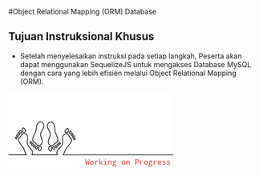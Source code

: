 #Object Relational Mapping (ORM) Database

## Tujuan Instruksional Khusus

- Setelah menyelesaikan instruksi pada setiap langkah, Peserta akan dapat menggunakan SequelizeJS untuk mengakses Database MySQL dengan cara yang lebih efisien melalui Object Relational Mapping (ORM).

![](./images/2021-05-18-01-11-22.png)